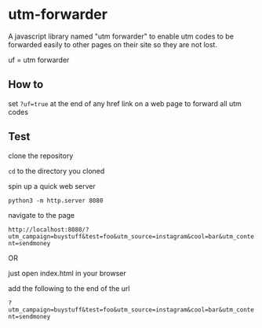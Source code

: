 # utm-forwarder

A javascript library named "utm forwarder" to enable utm codes to be forwarded easily to other pages on their site so they are not lost.

uf = utm forwarder

## How to

set `?uf=true` at the end of any href link on a web page to forward all utm codes

## Test

clone the repository

`cd` to the directory you cloned

spin up a quick web server 

`python3 -m http.server 8080`

navigate to the page

`http://localhost:8080/?utm_campaign=buystuff&test=foo&utm_source=instagram&cool=bar&utm_content=sendmoney`

OR

just open index.html in your browser

add the following to the end of the url

`?utm_campaign=buystuff&test=foo&utm_source=instagram&cool=bar&utm_content=sendmoney`
